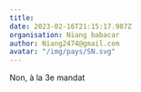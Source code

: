 ```yaml
---
title: 
date: 2023-02-16T21:15:17.987Z
organisation: Niang babacar 
author: Niang2474@gmail.com
avatar: "/img/pays/SN.svg"
---
```


Non, à la 3e  mandat